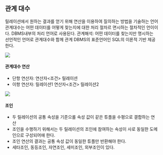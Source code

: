 ##  관계 대수

릴레이션에서 원하는 결과를 얻기 위해 연산을 이용하여 질의하는 방법을 기술하는 언어
관계대수는 어떤 데이터를 어떻게 찾는지에 대한 처리 절차르 면시하는 절차적인 언이이다.
DBMS내부의 처리 언어로 사용된다.
관계해석: 어떤 데이터를 찾는지만 명시하는 선언적인 언어로 관계대수와 함께 관계 DBMS의 표준언어인 SQL의 이론적 기반 제공한다.

![](https://img1.daumcdn.net/thumb/R1280x0/?scode=mtistory2&fname=https%3A%2F%2Ft1.daumcdn.net%2Fcfile%2Ftistory%2F99DA5D345A47B8D336)

#### 관계대수 연산

- 단항 연산자: 연산자<조건> 릴레이션
- 이항 연산자: 릴레이션1 연산자<조건> 릴레이션2

![](https://img1.daumcdn.net/thumb/R1280x0/?scode=mtistory2&fname=https%3A%2F%2Ft1.daumcdn.net%2Fcfile%2Ftistory%2F99099A505A47BB1E1B)

#### 조인

- 두 릴레이션의 공통 속성을 기준으롤 속성 값이 같은 튜플을 수평으로 결합하는 연산
- 조인을 수행하기 위해서는 두 릴레이션의 조인에 참여하는 속성이 사로 동일한 도메인으로 구성되어애 한다.
- 조인 연산의 결과는 공통 속성 값이 동일한 튜플만 반환해야 한다.
- 세타조인, 동등조인, 자연조인, 세미조인, 외부조인이 있다.